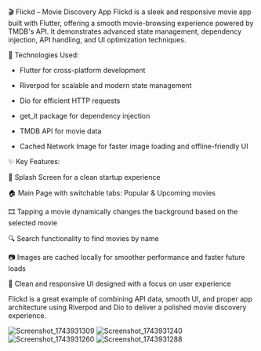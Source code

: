 🎬 Flickd – Movie Discovery App
Flickd is a sleek and responsive movie app built with Flutter, offering a smooth movie-browsing experience powered by TMDB's API. It demonstrates advanced state management, dependency injection, API handling, and UI optimization techniques.

🔧 Technologies Used:

 - Flutter for cross-platform development

 - Riverpod for scalable and modern state management

 - Dio for efficient HTTP requests

 - get_it package for dependency injection

 - TMDB API for movie data

 - Cached Network Image for faster image loading and offline-friendly UI

✨ Key Features:

🚀 Splash Screen for a clean startup experience

🏠 Main Page with switchable tabs: Popular & Upcoming movies

🎞️ Tapping a movie dynamically changes the background based on the selected movie

🔍 Search functionality to find movies by name

📷 Images are cached locally for smoother performance and faster future loads

🎨 Clean and responsive UI designed with a focus on user experience

Flickd is a great example of combining API data, smooth UI, and proper app architecture using Riverpod and Dio to deliver a polished movie discovery experience.


![Screenshot_1743931309](https://github.com/user-attachments/assets/cc4be1b5-2a02-4f2c-9e1e-cbb6e0cec3d0)
![Screenshot_1743931240](https://github.com/user-attachments/assets/5ebb7ad3-1143-444a-8037-f58a3ce338ab)
![Screenshot_1743931260](https://github.com/user-attachments/assets/75ed244e-e069-411a-9e2b-f504847f3c11)
![Screenshot_1743931288](https://github.com/user-attachments/assets/3d8469d3-7b71-41d3-a0ee-f00360615b3f)



